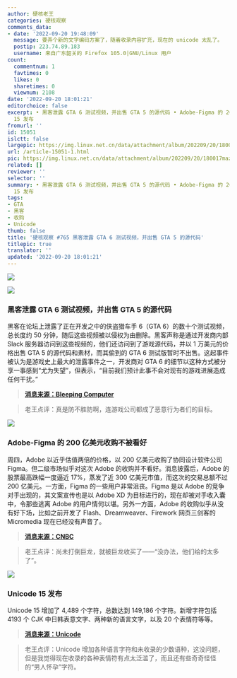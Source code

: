 ```yaml
---
author: 硬核老王
categories: 硬核观察
comments_data:
- date: '2022-09-20 19:48:09'
  message: 要弄个新的文字编码方案了，随着收录内容扩充，现在的 unicode 太乱了。
  postip: 223.74.89.183
  username: 来自广东韶关的 Firefox 105.0|GNU/Linux 用户
count:
  commentnum: 1
  favtimes: 0
  likes: 0
  sharetimes: 0
  viewnum: 2108
date: '2022-09-20 18:01:21'
editorchoice: false
excerpt: • 黑客泄露 GTA 6 测试视频，并出售 GTA 5 的源代码 • Adobe-Figma 的 200 亿美元收购不被看好 • Unicode
  15 发布
fromurl: ''
id: 15051
islctt: false
largepic: https://img.linux.net.cn/data/attachment/album/202209/20/180017maz9hyd1ki99ixai.jpg
url: /article-15051-1.html
pic: https://img.linux.net.cn/data/attachment/album/202209/20/180017maz9hyd1ki99ixai.jpg.thumb.jpg
related: []
reviewer: ''
selector: ''
summary: • 黑客泄露 GTA 6 测试视频，并出售 GTA 5 的源代码 • Adobe-Figma 的 200 亿美元收购不被看好 • Unicode
  15 发布
tags:
- GTA
- 黑客
- 收购
- Unicode
thumb: false
title: '硬核观察 #765 黑客泄露 GTA 6 测试视频，并出售 GTA 5 的源代码'
titlepic: true
translator: ''
updated: '2022-09-20 18:01:21'
---
```


![](/data/attachment/album/202209/20/180017maz9hyd1ki99ixai.jpg)


![](/data/attachment/album/202209/20/180026lc7omniet7odkvtz.jpg)


### 黑客泄露 GTA 6 测试视频，并出售 GTA 5 的源代码


黑客在论坛上泄露了正在开发之中的侠盗猎车手 6（GTA 6）的数十个测试视频，总长度约 50 分钟，随后这些视频被以侵权为由删除。黑客声称是通过开发商内部 Slack 服务器访问到这些视频的，他们还访问到了游戏源代码，并以 1 万美元的价格出售 GTA 5 的源代码和素材，而其偷到的 GTA 6 测试版暂时不出售。这起事件被认为是游戏史上最大的泄露事件之一，开发商对 GTA 6 的细节以这种方式被分享一事感到“尤为失望”，但表示，“目前我们预计此事不会对现有的游戏进展造成任何干扰。”



> 
> **[消息来源：Bleeping Computer](https://www.bleepingcomputer.com/news/security/gta-6-source-code-and-videos-leaked-after-rockstar-games-hack/)**
> 
> 
> 



> 
> 老王点评：真是防不胜防啊，连游戏公司都成了恶意行为者们的目标。
> 
> 
> 


![](/data/attachment/album/202209/20/180042mdk6oxo70qkqqoko.jpg)


### Adobe-Figma 的 200 亿美元收购不被看好


周四，Adobe 以近乎估值两倍的价格，以 200 亿美元收购了协同设计软件公司 Figma。但二级市场似乎对这次 Adobe 的收购并不看好。消息披露后，Adobe 的股票最高跌幅一度逼近 17%，蒸发了近 300 亿美元市值，而这次的交易总额不过 200 亿美元。一方面，Figma 的一些用户非常沮丧。Figma 是以 Adobe 的竞争对手出现的，其文案宣传也是以 Adobe XD 为目标进行的，现在却被对手收入囊中，令那些逃离 Adobe 的用户情何以堪。另外一方面，Adobe 的收购似乎从没有好下场，比如之前开发了 Flash、Dreamweaver、Firework 网页三剑客的 Micromedia 现在已经没有声音了。



> 
> **[消息来源：CNBC](https://www.cnbc.com/2022/09/15/adobe-to-acquire-design-platform-figma-for-20-billion.html)**
> 
> 
> 



> 
> 老王点评：尚未打倒巨龙，就被巨龙收买了——“没办法，他们给的太多了”。
> 
> 
> 


![](/data/attachment/album/202209/20/180057vdwgwdtba1bi11gg.jpg)


### Unicode 15 发布


Unicode 15 增加了 4,489 个字符，总数达到 149,186 个字符。新增字符包括 4193 个 CJK 中日韩表意文字、两种新的语言文字，以及 20 个表情符等等。



> 
> **[消息来源：Unicode](https://home.unicode.org/announcing-the-unicode-standard-version-15-0/)**
> 
> 
> 



> 
> 老王点评：Unicode 增加各种语言字符和未收录的少数语种，这没问题，但是我觉得现在收录的各种表情符有点太泛滥了，而且还有些奇奇怪怪的“男人怀孕”字符。
> 
> 
>